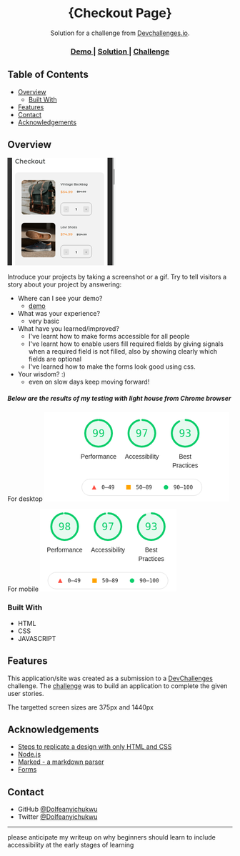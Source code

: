 <!-- Please update value in the {}  -->

<h1 align="center">{Checkout Page}</h1>

<div align="center">
   Solution for a challenge from  <a href="http://devchallenges.io" target="_blank">Devchallenges.io</a>.
</div>

<div align="center">
  <h3>
    <a href="https://docheckout.surge.sh">
      Demo
    </a>
    <span> | </span>
    <a href="https://github.com/DoIfeanyichukwu/checkout-page">
      Solution
    </a>
    <span> | </span>
    <a href="https://devchallenges.io/challenges/0J1NxxGhOUYVqihwegfO">
      Challenge
    </a>
  </h3>
</div>

<!-- TABLE OF CONTENTS -->

## Table of Contents

- [Overview](#overview)
  - [Built With](#built-with)
- [Features](#features)
- [Contact](#contact)
- [Acknowledgements](#acknowledgements)

<!-- OVERVIEW -->

## Overview

![screenshot](./assets/img/checkout.png)

Introduce your projects by taking a screenshot or a gif. Try to tell visitors a story about your project by answering:

- Where can I see your demo?
  - [demo](https://dochekout.surge.sh)
- What was your experience?
  - very basic
- What have you learned/improved?
  - I've learnt how to make forms accessible for all people
  - I've learnt how to enable users fill required fields by giving signals when a required field is not filled, also by showing clearly which fields are optional
  - I've learned how to make the forms look good using css.
- Your wisdom? :)
  - even on slow days keep moving forward!

##### Below are the results of my testing with light house from Chrome browser

For desktop
![desktop result from lighout hous](./assets/img/desktop.png)


For mobile
![mobile result from light house](./assets/img/mobile.png)


### Built With

<!-- This section should list any major frameworks that you built your project using. Here are a few examples.-->

- HTML
- CSS
- JAVASCRIPT

## Features


This application/site was created as a submission to a [DevChallenges](https://devchallenges.io/challenges) challenge. The [challenge](https://devchallenges.io/challenges/0J1NxxGhOUYVqihwegfO) was to build an application to complete the given user stories.

The targetted screen sizes are 375px and 1440px






## Acknowledgements


- [Steps to replicate a design with only HTML and CSS](https://devchallenges-blogs.web.app/how-to-replicate-design/)
- [Node.js](https://nodejs.org/)
- [Marked - a markdown parser](https://github.com/chjj/marked)
- [Forms](https://web.dev/learn/forms/)

## Contact

- GitHub [@DoIfeanyichukwu](https://{github.com/your-usermame})
- Twitter [@DoIfeanyichukwu](https://twitter.com/DoIfeanyichukwu)


***
please anticipate my writeup on why beginners should learn to include accessibility at the early stages of learning